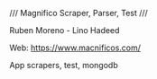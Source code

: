 /// Magnifico Scraper, Parser, Test ///

Ruben Moreno - Lino Hadeed

Web: https://www.macnificos.com/


App scrapers, test, mongodb